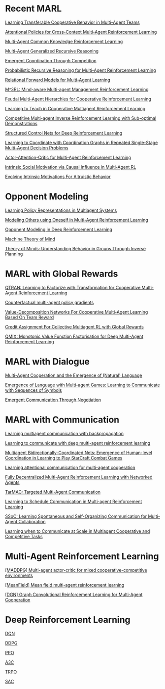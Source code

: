 
# Recent MARL

[Learning Transferable Cooperative Behavior in Multi-Agent Teams](https://arxiv.org/abs/1906.01202)

[Attentional Policies for Cross-Context Multi-Agent Reinforcement Learning](https://arxiv.org/abs/1905.13428)

[Multi-Agent Common Knowledge Reinforcement Learning](https://arxiv.org/abs/1810.11702)

[Multi-Agent Generalized Recursive Reasoning](https://arxiv.org/abs/1901.09216)

[Emergent Coordination Through Competition](https://arxiv.org/abs/1902.07151)

[Probabilistic Recursive Reasoning for Multi-Agent Reinforcement Learning](https://openreview.net/pdf?id=rkl6As0cF7)

[Relational Forward Models for Multi-Agent Learning](https://openreview.net/pdf?id=rJlEojAqFm)

[M^3RL: Mind-aware Multi-agent Management Reinforcement Learning](https://openreview.net/pdf?id=BkzeUiRcY7)

[Feudal Multi-Agent Hierarchies for Cooperative Reinforcement Learning](https://arxiv.org/abs/1901.08492)

[Learning to Teach in Cooperative Multiagent Reinforcement Learning](https://arxiv.org/abs/1805.07830)

[Competitive Multi-agent Inverse Reinforcement Learning with Sub-optimal Demonstrations](https://arxiv.org/abs/1801.02124)

[Structured Control Nets for Deep Reinforcement Learning](https://arxiv.org/abs/1802.08311)

[Learning to Coordinate with Coordination Graphs in Repeated Single-Stage Multi-Agent Decision Problems](http://proceedings.mlr.press/v80/bargiacchi18a.html)

[Actor-Attention-Critic for Multi-Agent Reinforcement Learning](https://openreview.net/forum?id=HJx7l309Fm)    

[Intrinsic Social Motivation via Causal Influence in Multi-Agent RL](https://openreview.net/forum?id=B1lG42C9Km)

[Evolving Intrinsic Motivations For Altruistic Behavior](https://openreview.net/pdf?id=r1e-nj05FQ)




# Opponent Modeling

[Learning Policy Representations in Multiagent Systems](https://arxiv.org/abs/1806.06464) 

[Modeling Others using Oneself in Multi-Agent Reinforcement Learning](https://arxiv.org/abs/1802.09640)    

[Opponent Modeling in Deep Reinforcement Learning](https://arxiv.org/abs/1609.05559)

[Machine Theory of Mind](https://arxiv.org/abs/1802.07740)

[Theory of Minds: Understanding Behavior in Groups Through Inverse Planning](https://arxiv.org/abs/1901.06085)


# MARL with Global Rewards

[QTRAN: Learning to Factorize with Transformation for Cooperative Multi-Agent Reinforcement Learning
](https://arxiv.org/abs/1905.05408)

[Counterfactual multi-agent policy gradients](https://arxiv.org/abs/1705.08926)

[Value-Decomposition Networks For Cooperative Multi-Agent Learning Based On Team Reward](https://arxiv.org/abs/1706.05296)

[Credit Assignment For Collective Multiagent RL with Global Rewards](https://papers.nips.cc/paper/8033-credit-assignment-for-collective-multiagent-rl-with-global-rewards.pdf)

[QMIX: Monotonic Value Function Factorisation for Deep Multi-Agent Reinforcement Learning](https://arxiv.org/abs/1803.11485)


# MARL with Dialogue

[Multi-Agent Cooperation and the Emergence of (Natural) Language](https://arxiv.org/abs/1612.07182)

[Emergence of Language with Multi-agent Games: Learning to Communicate with Sequences of Symbols](https://papers.nips.cc/paper/6810-emergence-of-language-with-multi-agent-games-learning-to-communicate-with-sequences-of-symbols.pdf)

[Emergent Communication Through Negotiation](https://openreview.net/pdf?id=Hk6WhagRW)

# MARL with Communication

[Learning multiagent communication with backpropagation](https://arxiv.org/abs/1605.07736)

[Learning to communicate with deep multi-agent reinforcement learning](https://arxiv.org/abs/1605.06676)

[Multiagent Bidirectionally-Coordinated Nets: Emergence of Human-level Coordination in Learning to Play StarCraft Combat Games](https://arxiv.org/abs/1703.10069)

[Learning attentional communication for multi-agent cooperation](https://arxiv.org/abs/1805.07733)

[Fully Decentralized Multi-Agent Reinforcement Learning with Networked Agents](https://arxiv.org/abs/1802.08757)

[TarMAC: Targeted Multi-Agent Communication](https://arxiv.org/abs/1810.11187)

[Learning to Schedule Communication in Multi-agent Reinforcement Learning](https://openreview.net/forum?id=SJxu5iR9KQ)    

[SSoC: Learning Spontaneous and Self-Organizing Communication for Multi-Agent Collaboration](https://openreview.net/forum?id=rJ4vlh0qtm)

[Learning when to Communicate at Scale in Multiagent Cooperative and Competitive Tasks](https://openreview.net/pdf?id=rye7knCqK7)


# Multi-Agent Reinforcement Learning

[[MADDPG] Multi-agent actor-critic for mixed cooperative-competitive environments](https://arxiv.org/abs/1706.02275)

[[MeanField] Mean field multi-agent reinforcement learning](https://arxiv.org/abs/1802.05438)

[[DGN] Graph Convolutional Reinforcement Learning for Multi-Agent Cooperation](https://arxiv.org/pdf/1810.09202)


# Deep Reinforcement Learning

[DQN](https://web.stanford.edu/class/psych209/Readings/MnihEtAlHassibis15NatureControlDeepRL.pdf)

[DDPG](https://arxiv.org/abs/1509.02971)

[PPO](https://arxiv.org/abs/1707.06347)

[A3C](https://arxiv.org/abs/1602.01783)

[TRPO](https://arxiv.org/abs/1502.05477)

[SAC](https://arxiv.org/abs/1801.01290)
